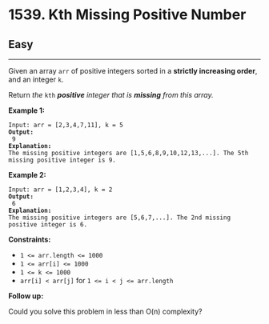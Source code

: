 # 1539. Kth Missing Positive Number

## Easy

***

Given an array `arr` of positive integers sorted in a **strictly increasing order**, and an integer `k`.

Return _the_ `kth` _**positive** integer that is **missing** from this array._

&#x20;

**Example 1:**

<pre><code>Input: arr = [2,3,4,7,11], k = 5
<strong>Output:
</strong> 9
<strong>Explanation: 
</strong>The missing positive integers are [1,5,6,8,9,10,12,13,...]. The 5th missing positive integer is 9.</code></pre>

**Example 2:**

<pre><code>Input: arr = [1,2,3,4], k = 2
<strong>Output:
</strong> 6
<strong>Explanation: 
</strong>The missing positive integers are [5,6,7,...]. The 2nd missing positive integer is 6.</code></pre>

&#x20;

**Constraints:**

* `1 <= arr.length <= 1000`
* `1 <= arr[i] <= 1000`
* `1 <= k <= 1000`
* `arr[i] < arr[j]` for `1 <= i < j <= arr.length`

&#x20;

**Follow up:**

Could you solve this problem in less than O(n) complexity?
